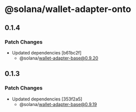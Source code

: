 # @solana/wallet-adapter-onto

## 0.1.4

### Patch Changes

-   Updated dependencies [b61bc2f]
    -   @solana/wallet-adapter-base@0.9.20

## 0.1.3

### Patch Changes

-   Updated dependencies [353f2a5]
    -   @solana/wallet-adapter-base@0.9.19
